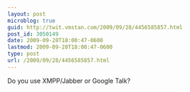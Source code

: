 ```yaml
---
layout: post
microblog: true
guid: http://twit.vmstan.com/2009/09/28/4456585857.html
post_id: 3050149
date: 2009-09-28T18:00:47-0600
lastmod: 2009-09-28T18:00:47-0600
type: post
url: /2009/09/28/4456585857.html
---
```

Do you use XMPP/Jabber or Google Talk?
